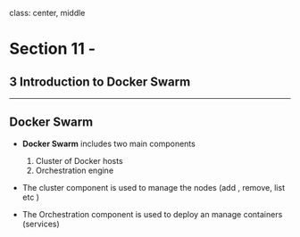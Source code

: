 class: center, middle
# Section 11 - 
## 3 Introduction to Docker Swarm

---

## Docker Swarm
 - **Docker Swarm** includes two main components
    1. Cluster of Docker hosts 
    2. Orchestration engine 
 
 - The cluster component is used to manage the nodes (add , remove, list  etc )
 - The Orchestration component is used to deploy an manage containers (services)
 
